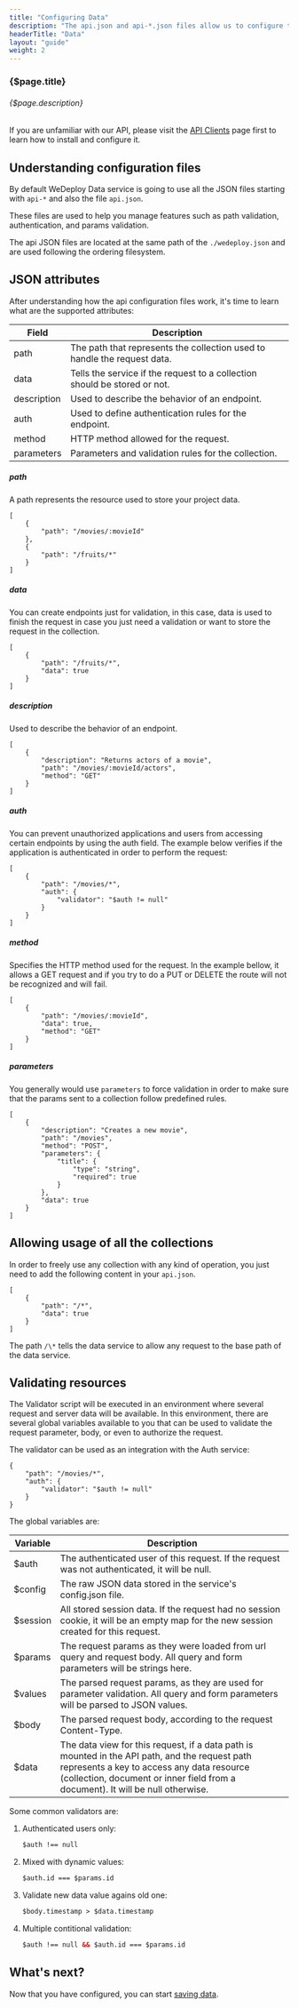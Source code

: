 ```yaml
---
title: "Configuring Data"
description: "The api.json and api-*.json files allow us to configure the accessible paths for each data service."
headerTitle: "Data"
layout: "guide"
weight: 2
---
```


### {$page.title}

###### {$page.description}

<aside>

If you are unfamiliar with our API, please visit the [API Clients](/docs/intro/api-clients/) page first to learn how to install and configure it.

</aside>

<article id="1">

## Understanding configuration files

By default WeDeploy Data service is going to use all the JSON files starting with `api-*` and also the file `api.json`.

These files are used to help you manage features such as path validation, authentication, and params validation.

The api JSON files are located at the same path of the `./wedeploy.json` and are used following the ordering filesystem.

</article>

<article id="2">

## JSON attributes

After understanding how the api configuration files work, it's time to learn what are the supported attributes:

<div class="table-container">

| Field | Description |
| - | - |
| path | The path that represents the collection used to handle the request data. |
| data | Tells the service if the request to a collection should be stored or not. |
| description | Used to describe the behavior of an endpoint. |
| auth | Used to define authentication rules for the endpoint. |
| method | HTTP method allowed for the request. |
| parameters | Parameters and validation rules for the collection. |

</div>

##### path

A path represents the resource used to store your project data.

```application/json
[
	{
		"path": "/movies/:movieId"
	},
	{
		"path": "/fruits/*"
	}
]
```

##### data

You can create endpoints just for validation, in this case, data is used to finish the request in case you just need a validation or want to store the request in the collection.

```application/json
[
	{
		"path": "/fruits/*",
		"data": true
	}
]
```

##### description

Used to describe the behavior of an endpoint.

```application/json
[
	{
		"description": "Returns actors of a movie",
		"path": "/movies/:movieId/actors",
		"method": "GET"
	}
]
```

##### auth

You can prevent unauthorized applications and users from accessing certain endpoints by using the auth field. The example below verifies if the application is authenticated in order to perform the request:

```application/json
[
	{
		"path": "/movies/*",
		"auth": {
			"validator": "$auth != null"
		}
	}
]
```

##### method

Specifies the HTTP method used for the request. In the example bellow, it allows a GET request and if you try to do a PUT or DELETE the route will not be recognized and will fail.

```application/json
[
	{
		"path": "/movies/:movieId",
		"data": true,
		"method": "GET"
	}
]
```

##### parameters

You generally would use `parameters` to force validation in order to make sure that the params sent to a collection follow predefined rules.

```application/json
[
	{
		"description": "Creates a new movie",
		"path": "/movies",
		"method": "POST",
		"parameters": {
			"title": {
				"type": "string",
				"required": true
			}
		},
		"data": true
	}
]
```

</article>

<article id="3">

## Allowing usage of all the collections

In order to freely use any collection with any kind of operation, you just need to add the following content in your `api.json`.

```application/json
[
	{
		"path": "/*",
		"data": true
	}
]
```

The path `/\*` tells the data service to allow any request to the base path of the data service.

</article>

<article id="4">

## Validating resources

The Validator script will be executed in an environment where several request and server data will be available. In this environment, there are several global variables available to you that can be used to validate the request parameter, body, or even to authorize the request.

The validator can be used as an integration with the Auth service:

```application/json
{
	"path": "/movies/*",
	"auth": {
		"validator": "$auth != null"
	}
}
```

The global variables are:

<div class="table-container">

| Variable | Description |
| - | - |
| $auth | The authenticated user of this request. If the request was not authenticated, it will be null. |
| $config | The raw JSON data stored in the service's config.json file. |
| $session | All stored session data. If the request had no session cookie, it will be an empty map for the new session created for this request. |
| $params | The request params as they were loaded from url query and request body. All query and form parameters will be strings here. |
| $values | The parsed request params, as they are used for parameter validation. All query and form parameters will be parsed to JSON values. |
| $body | The parsed request body, according to the request Content-Type. |
| $data | The data view for this request, if a data path is mounted in the API path, and the request path represents a key to access any data resource (collection, document or inner field from a document). It will be null otherwise. |

</div>

Some common validators are:

<ol>

<li>Authenticated users only:</li>

```xml
$auth !== null
```

<li>Mixed with dynamic values:</li>

```xml
$auth.id === $params.id
```

<li>Validate new data value agains old one:</li>

```xml
$body.timestamp > $data.timestamp
```

<li>Multiple contitional validation:</li>

```xml
$auth !== null && $auth.id === $params.id
```

</ol>

</article>

## What's next?

Now that you have configured, you can start [saving data](/docs/data/saving-data/).
